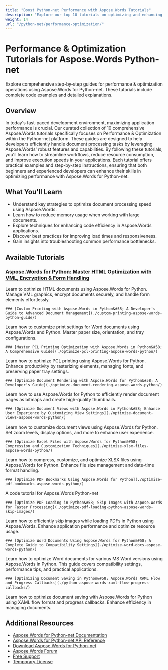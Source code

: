 ```yaml
---
title: "Boost Python-net Performance with Aspose.Words Tutorials"
description: "Explore our top 10 tutorials on optimizing and enhancing performance using Aspose.Words for Python-net. Perfect for developers seeking practical, hands-on guidance."
weight: 14
url: "/python-net/performance-optimization/"
---
```

# Performance & Optimization Tutorials for Aspose.Words Python-net

Explore comprehensive step-by-step guides for performance & optimization operations using Aspose.Words for Python-net. These tutorials include complete code examples and detailed explanations.

## Overview

In today's fast-paced development environment, maximizing application performance is crucial. Our curated collection of 10 comprehensive Aspose.Words tutorials specifically focuses on Performance & Optimization within the Python-net platform. These guides are designed to help developers efficiently handle document processing tasks by leveraging Aspose.Words' robust features and capabilities. By following these tutorials, you'll learn how to streamline workflows, reduce resource consumption, and improve execution speeds in your applications. Each tutorial offers practical examples and step-by-step instructions, ensuring that both beginners and experienced developers can enhance their skills in optimizing performance with Aspose.Words for Python-net.

## What You'll Learn

- Understand key strategies to optimize document processing speed using Aspose.Words.
- Learn how to reduce memory usage when working with large documents.
- Explore techniques for enhancing code efficiency in Aspose.Words applications.
- Discover best practices for improving load times and responsiveness.
- Gain insights into troubleshooting common performance bottlenecks.

## Available Tutorials

### [Aspose.Words for Python&#58; Master HTML Optimization with VML, Encryption & Form Handling](./aspose-words-python-html-vml-support-encryption-form-handling/)
Learn to optimize HTML documents using Aspose.Words for Python. Manage VML graphics, encrypt documents securely, and handle form elements effortlessly.

    ### [Custom Printing with Aspose.Words in Python&#58; A Developer's Guide to Advanced Document Management](./custom-printing-aspose-words-python-guide/)
Learn how to customize print settings for Word documents using Aspose.Words and Python. Master paper size, orientation, and tray configurations.

    ### [Master PCL Printing Optimization with Aspose.Words in Python&#58; A Comprehensive Guide](./optimize-pcl-printing-aspose-words-python/)
Learn how to optimize PCL printing using Aspose.Words for Python. Enhance productivity by rasterizing elements, managing fonts, and preserving paper tray settings.

    ### [Optimize Document Rendering with Aspose.Words for Python&#58; A Developer's Guide](./optimize-document-rendering-aspose-words-python/)
Learn how to use Aspose.Words for Python to efficiently render document pages as bitmaps and create high-quality thumbnails.

    ### [Optimize Document Views with Aspose.Words in Python&#58; Enhance User Experience by Customizing View Settings](./optimize-document-views-aspose-words-python/)
Learn how to customize document views using Aspose.Words for Python. Set zoom levels, display options, and more to enhance user experience.

    ### [Optimize Excel Files with Aspose.Words for Python&#58; Compression and Customization Techniques](./optimize-xlsx-files-aspose-words-python/)
Learn how to compress, customize, and optimize XLSX files using Aspose.Words for Python. Enhance file size management and date-time format handling.

    ### [Optimize PDF Bookmarks Using Aspose.Words for Python](./optimize-pdf-bookmarks-aspose-words-python/)
A code tutorial for Aspose.Words Python-net

    ### [Optimize PDF Loading in Python&#58; Skip Images with Aspose.Words for Faster Processing](./optimize-pdf-loading-python-aspose-words-skip-images/)
Learn how to efficiently skip images while loading PDFs in Python using Aspose.Words. Enhance application performance and optimize resource usage.

    ### [Optimize Word Documents Using Aspose.Words for Python&#58; A Complete Guide to Compatibility Settings](./optimize-word-docs-aspose-words-python/)
Learn how to optimize Word documents for various MS Word versions using Aspose.Words in Python. This guide covers compatibility settings, performance tips, and practical applications.

    ### [Optimizing Document Saving in Python&#58; Aspose.Words XAML Flow and Progress Callbacks](./python-aspose-words-xaml-flow-progress-callbacks/)
Learn how to optimize document saving with Aspose.Words for Python using XAML flow format and progress callbacks. Enhance efficiency in managing documents.

## Additional Resources

- [Aspose.Words for Python-net Documentation](https://docs.aspose.com/aspose.words/python-net/)
- [Aspose.Words for Python-net API Reference](https://reference.aspose.com/aspose.words/python-net/)
- [Download Aspose.Words for Python-net](https://releases.aspose.com/aspose.words/python-net/)
- [Aspose.Words Forum](https://forum.aspose.com/c/aspose.words)
- [Free Support](https://forum.aspose.com/)
- [Temporary License](https://purchase.aspose.com/temporary-license/)